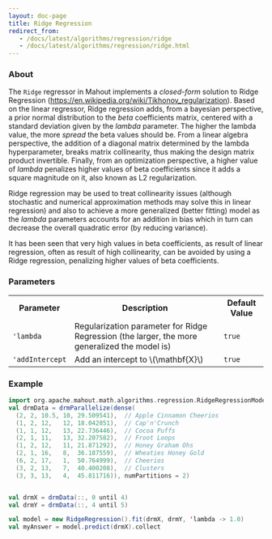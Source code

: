 ```yaml
---
layout: doc-page
title: Ridge Regression
redirect_from:
   - /docs/latest/algorithms/regression/ridge
   - /docs/latest/algorithms/regression/ridge.html
---
```


### About

The `Ridge` regressor in Mahout implements a _closed-form_ solution to Ridge Regression (https://en.wikipedia.org/wiki/Tikhonov_regularization).
Based on the linear regressor, Ridge regression adds, from a bayesian perspective, a prior normal distribution to the _beta_ coefficients matrix,
centered with a standard deviation given by the _lambda_ parameter. The higher the lambda value, the more _spread_ the beta values should be.
From a linear algebra perspective, the addition of a diagonal matrix determined by the lambda hyperparameter, breaks matrix collinearity, thus
making the design matrix product invertible. Finally, from an optimization perspective, a higher value of _lambda_ penalizes higher values of beta
coefficients since it adds a square magnitude on it, also known as L2 regularization.

Ridge regression may be used to treat collinearity issues (although stochastic and numerical approximation methods may solve this in linear regression)
and also to achieve a more generalized (better fitting) model as the _lambda_ parameters accounts for an addition in bias which in turn can decrease the
overall quadratic error (by reducing variance).

It has been seen that very high values in beta coefficients, as result of linear regression, often as result of high collinearity, can be avoided
by using a Ridge regression, penalizing higher values of beta coefficients.



### Parameters

<div class="table-striped">
  <table class="table">
    <tr>
        <th>Parameter</th>
        <th>Description</th>
        <th>Default Value</th>
     </tr>
     <tr>
        <td><code>'lambda</code></td>
        <td>Regularization parameter for Ridge Regression (the larger, the more generalized the model is)</td>
        <td><code>true</code></td>
     </tr>
     <tr>
        <td><code>'addIntercept</code></td>
        <td>Add an intercept to \(\mathbf{X}\)</td>
        <td><code>true</code></td>
     </tr>
  </table>
</div>

### Example

```scala
import org.apache.mahout.math.algorithms.regression.RidgeRegressionModel
val drmData = drmParallelize(dense(
  (2, 2, 10.5, 10, 29.509541),  // Apple Cinnamon Cheerios
  (1, 2, 12,   12, 18.042851),  // Cap'n'Crunch
  (1, 1, 12,   13, 22.736446),  // Cocoa Puffs
  (2, 1, 11,   13, 32.207582),  // Froot Loops
  (1, 2, 12,   11, 21.871292),  // Honey Graham Ohs
  (2, 1, 16,   8,  36.187559),  // Wheaties Honey Gold
  (6, 2, 17,   1,  50.764999),  // Cheerios
  (3, 2, 13,   7,  40.400208),  // Clusters
  (3, 3, 13,   4,  45.811716)), numPartitions = 2)


val drmX = drmData(::, 0 until 4)
val drmY = drmData(::, 4 until 5)

val model = new RidgeRegression().fit(drmX, drmY, 'lambda -> 1.0)
val myAnswer = model.predict(drmX).collect
```
